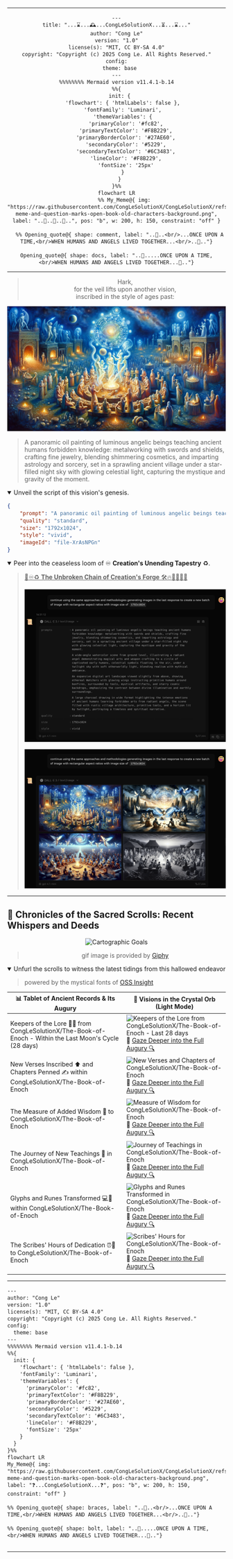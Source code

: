 
----

<div align="center">

```mermaid
---
title: "...⌛...🕰️...CongLeSolutionX...⏳...⌛..."
author: "Cong Le"
version: "1.0"
license(s): "MIT, CC BY-SA 4.0"
copyright: "Copyright (c) 2025 Cong Le. All Rights Reserved."
config:
  theme: base
---
%%%%%%%% Mermaid version v11.4.1-b.14
%%{
  init: {
    'flowchart': { 'htmlLabels': false },
    'fontFamily': 'Luminari',
    'themeVariables': {
      'primaryColor': '#fc82',
      'primaryTextColor': '#F8B229',
      'primaryBorderColor': '#27AE60',
      'secondaryColor': '#5229',
      'secondaryTextColor': '#6C3483',
      'lineColor': '#F8B229',
      'fontSize': '25px'
    }
  }
}%%
flowchart LR
     %% My_Meme@{ img: "https://raw.githubusercontent.com/CongLeSolutionX/CongLeSolutionX/refs/heads/main/assets/images/My-meme-and-question-marks-open-book-old-characters-background.png", label: "..🙉..👀..📖..", pos: "b", w: 200, h: 150, constraint: "off" }
   
  %% Opening_quote@{ shape: comment, label: "..👀..<br/>...ONCE UPON A TIME,<br/>WHEN HUMANS AND ANGELS LIVED TOGETHER...<br/>..👀.."}

Opening_quote@{ shape: docs, label: "..👀.....ONCE UPON A TIME,<br/>WHEN HUMANS AND ANGELS LIVED TOGETHER...👀.."}

```

</div>

----
<div align="center">
  <blockquote>
    Hark,<br/>
    for the veil lifts upon another vision,<br/>
    inscribed in the style of ages past:
  </blockquote>
</div>


![Tutelage of Forbidden Arts (1 Enoch 7-8)](./The_Book_of_Enoch_Ethiopic_Version/ASSETS/Tutelage_of_Forbidden_Arts_1_Enoch_7_8/Tutelage_of_Forbidden_Arts_1_Enoch_7_8_Pic2.png)

> A panoramic oil painting of luminous angelic beings teaching ancient humans forbidden knowledge: metalworking with swords and shields, crafting fine jewelry, blending shimmering cosmetics, and imparting astrology and sorcery, set in a sprawling ancient village under a star-filled night sky with glowing celestial light, capturing the mystique and gravity of the moment.

<details open>
<summary>Unveil the script of this vision's genesis.</summary>

```json
{
    "prompt": "A panoramic oil painting of luminous angelic beings teaching ancient humans forbidden knowledge: metalworking with swords and shields, crafting fine jewelry, blending shimmering cosmetics, and imparting astrology and sorcery, set in a sprawling ancient village under a star-filled night sky with glowing celestial light, capturing the mystique and gravity of the moment.",
    "quality": "standard",
    "size": "1792x1024",
    "style": "vivid",
    "imageId": "file-XrAsNPGn"
}
```

</details>


<details open>
<summary>Peer into the ceaseless loom of ♾️ <b>Creation's Unending Tapestry</b> ♻️.</summary>

> <ins>📜♾️♻️ **The Unbroken Chain of Creation's Forge** 🛠️🔥🔗🌌🔮🌟</ins>
>
> ![Tutelage_of_Forbidden_Arts_1_Enoch_7_8_Prompt](./The_Book_of_Enoch_Ethiopic_Version/ASSETS/Tutelage_of_Forbidden_Arts_1_Enoch_7_8/Tutelage_of_Forbidden_Arts_1_Enoch_7_8_Prompts.png)
>
> ![Tutelage_of_Forbidden_Arts_1_Enoch_7_8_Request](./The_Book_of_Enoch_Ethiopic_Version/ASSETS/Tutelage_of_Forbidden_Arts_1_Enoch_7_8/Tutelage_of_Forbidden_Arts_1_Enoch_7_8_Request.png)
</details>

----

## 📜 Chronicles of the Sacred Scrolls: Recent Whispers and Deeds

<div align="center">
	<img alt="Cartographic Goals" src="https://media0.giphy.com/media/v1.Y2lkPTc5MGI3NjExYmVlOXMzaWJpc3J2azBqN3N4ZmtpMGMxZHBsNjBwM3oydmVmcnB2ZSZlcD12MV9pbnRlcm5hbF9naWZfYnlfaWQmY3Q9Zw/F0QWePzwQRewM/giphy.gif"/>
	<br/>
	<blockquote>gif image is provided by <a href="https://giphy.com">Giphy</a></blockquote>
</div>




<div align="left"><a name="project-current-activities"></a>

<details open>
<summary>Unfurl the scrolls to witness the latest tidings from this hallowed endeavor</summary>

> powered by the mystical fonts of [OSS Insight](https://ossinsight.io)
<!-- All the diagrams below are woven with enchantments from [OSS Insight](https://ossinsight.io/) -->

| :bar_chart: Tablet of Ancient Records & Its Augury | :art: Visions in the Crystal Orb (Light Mode) |
|---|---|
| Keepers of the Lore :scroll::mage: from CongLeSolutionX/The-Book-of-Enoch - Within the Last Moon's Cycle (28 days) | ![Keepers of the Lore from CongLeSolutionX/The-Book-of-Enoch - Last 28 days](https://next.ossinsight.io/widgets/official/compose-recent-active-contributors/thumbnail.png?repo_id=1006266693&limit=30&image_size=auto&color_scheme=light) <br/> :link: [Gaze Deeper into the Full Augury :mag:](https://next.ossinsight.io/widgets/official/compose-recent-active-contributors?repo_id=1006266693&limit=30) |
| New Verses Inscribed :arrow_up: and Chapters Penned :writing_hand: within CongLeSolutionX/The-Book-of-Enoch | ![New Verses and Chapters of CongLeSolutionX/The-Book-of-Enoch](https://next.ossinsight.io/widgets/official/analyze-repo-pushes-and-commits-per-month/thumbnail.png?repo_id=1006266693&image_size=auto&color_scheme=light) <br/> :link: [Gaze Deeper into the Full Augury :mag:](https://next.ossinsight.io/widgets/official/analyze-repo-pushes-and-commits-per-month?repo_id=1006266693) |
| The Measure of Added Wisdom :straight_ruler: to CongLeSolutionX/The-Book-of-Enoch | ![Measure of Wisdom for CongLeSolutionX/The-Book-of-Enoch](https://next.ossinsight.io/widgets/official/analyze-repo-pull-requests-size-per-month/thumbnail.png?repo_id=1006266693&image_size=auto&color_scheme=light) <br/> :link: [Gaze Deeper into the Full Augury :mag:](https://next.ossinsight.io/widgets/official/analyze-repo-pull-requests-size-per-month?repo_id=1006266693) |
| The Journey of New Teachings :arrows_counterclockwise: in CongLeSolutionX/The-Book-of-Enoch | ![Journey of Teachings in CongLeSolutionX/The-Book-of-Enoch](https://next.ossinsight.io/widgets/official/analyze-repo-pull-request-open-to-merged/thumbnail.png?repo_id=1006266693&image_size=auto&color_scheme=light) <br/> :link: [Gaze Deeper into the Full Augury :mag:](https://next.ossinsight.io/widgets/official/analyze-repo-pull-request-open-to-merged?repo_id=1006266693) |
| Glyphs and Runes Transformed :computer::scroll: within CongLeSolutionX/The-Book-of-Enoch | ![Glyphs and Runes Transformed in CongLeSolutionX/The-Book-of-Enoch](https://next.ossinsight.io/widgets/official/analyze-repo-loc-per-month/thumbnail.png?repo_id=1006266693&image_size=auto&color_scheme=light) <br/> :link: [Gaze Deeper into the Full Augury :mag:](https://next.ossinsight.io/widgets/official/analyze-repo-loc-per-month?repo_id=1006266693) |
| The Scribes' Hours of Dedication :alarm_clock::date: to CongLeSolutionX/The-Book-of-Enoch | ![Scribes' Hours for CongLeSolutionX/The-Book-of-Enoch](https://next.ossinsight.io/widgets/official/analyze-repo-commits-time-distribution/thumbnail.png?repo_id=1006266693&period=last_1_year&zone=0&image_size=auto&color_scheme=light) <br/> :link: [Gaze Deeper into the Full Augury :mag:](https://next.ossinsight.io/widgets/official/analyze-repo-commits-time-distribution?repo_id=1006266693&period=last_1_year&zone=0) | 

</details>

</div>

----

<!-- 
```mermaid
%% Current Mermaid version
info
``` 
-->


```mermaid
---
author: "Cong Le"
version: "1.0"
license(s): "MIT, CC BY-SA 4.0"
copyright: "Copyright (c) 2025 Cong Le. All Rights Reserved."
config:
  theme: base
---
%%%%%%%% Mermaid version v11.4.1-b.14
%%{
  init: {
    'flowchart': { 'htmlLabels': false },
    'fontFamily': 'Luminari',
    'themeVariables': {
      'primaryColor': '#fc82',
      'primaryTextColor': '#F8B229',
      'primaryBorderColor': '#27AE60',
      'secondaryColor': '#5229',
      'secondaryTextColor': '#6C3483',
      'lineColor': '#F8B229',
      'fontSize': '25px'
    }
  }
}%%
flowchart LR
My_Meme@{ img: "https://raw.githubusercontent.com/CongLeSolutionX/CongLeSolutionX/refs/heads/main/assets/images/My-meme-and-question-marks-open-book-old-characters-background.png", label: "❓...CongLeSolutionX...❓", pos: "b", w: 200, h: 150, constraint: "off" }
   
%% Opening_quote@{ shape: braces, label: "..👀..<br/>...ONCE UPON A TIME,<br/>WHEN HUMANS AND ANGELS LIVED TOGETHER...<br/>..👀.."}

%% Opening_quote@{ shape: bolt, label: "..👀.....ONCE UPON A TIME,<br/>WHEN HUMANS AND ANGELS LIVED TOGETHER...👀.."}


```

-----

